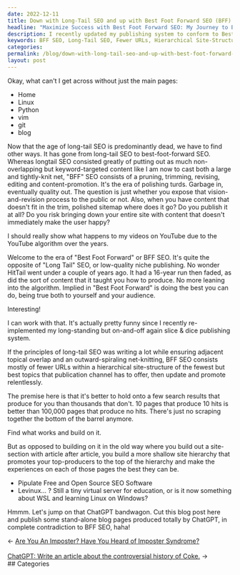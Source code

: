```yaml
---
date: 2022-12-11
title: Down with Long-Tail SEO and up with Best Foot Forward SEO (BFF)
headline: "Maximize Success with Best Foot Forward SEO: My Journey to BFF SEO Principles"
description: I recently updated my publishing system to conform to Best Foot Forward (BFF) SEO principles. BFF SEO is the opposite of Long Tail SEO and involves fewer URLs with the best topics. I'm promoting the top-producers and making sure each page experience is the best it can be. Come read my blog post to learn more about how to maximize success with BFF SEO!
keywords: BFF SEO, Long-Tail SEO, Fewer URLs, Hierarchical Site-Structure, Fewest but Best Topics, Promoting Top-Producers, Maximize Success, Page Experiences, Best they can be
categories: 
permalink: /blog/down-with-long-tail-seo-and-up-with-best-foot-forward-seo-bff/
layout: post
---
```



Okay, what can't I get across without just the main pages:

- Home
- Linux
- Python
- vim
- git
- blog

Now that the age of long-tail SEO is predominantly dead, we have to find other
ways. It has gone from long-tail SEO to best-foot-forward SEO. Whereas longtail
SEO consisted greatly of putting out as much non-overlapping but
keyword-targeted content like I am now to cast both a large and tightly-knit
net, "BFF" SEO consists of a pruning, trimming, revising, editing and
content-promotion. It's the era of polishing turds. Garbage in, eventually
quality out. The question is just whether you expose that vision-and-revision
process to the public or not. Also, when you have content that doesn't fit in
the trim, polished sitemap where does it go? Do you publish it at all? Do you
risk bringing down your entire site with content that doesn't immediately make
the user happy?

I should really show what happens to my videos on YouTube due to the YouTube
algorithm over the years.

Welcome to the era of "Best Foot Forward" or BFF SEO. It's quite the opposite
of "Long Tail" SEO, or low-quality niche publishing. No wonder HitTail went
under a couple of years ago. It had a 16-year run then faded, as did the sort
of content that it taught you how to produce. No more leaning into the
algorithm. Implied in "Best Foot Forward" is doing the best you can do, being
true both to yourself and your audience.

Interesting!

I can work with that. It's actually pretty funny since I recently
re-implemented my long-standing but on-and-off again slice & dice publishing
system.

If the principles of long-tail SEO was writing a lot while ensuring adjacent
topical overlap and an outward-spiraling net-knitting, BFF SEO consists mostly
of fewer URLs within a hierarchical site-structure of the fewest but best
topics that publication channel has to offer, then update and promote
relentlessly.

The premise here is that it's better to hold onto a few search results that
produce for you than thousands that don't. 10 pages that produce 10 hits is
better than 100,000 pages that produce no hits. There's just no scraping
together the bottom of the barrel anymore.

Find what works and build on it.

But as opposed to building on it in the old way where you build out a
site-section with article after article, you build a more shallow site
hierarchy that promotes your top-producers to the top of the hierarchy and make
the experiences on each of those pages the best they can be.

- Pipulate Free and Open Source SEO Software
- Levinux... ? Still a tiny virtual server for education, or is it now
  something about WSL and learning Linux on Windows?

Hmmm. Let's jump on that ChatGPT bandwagon. Cut this blog post here and publish
some stand-alone blog pages produced totally by ChatGPT, in complete
contradiction to BFF SEO, haha!


<div class="arrow-links"><div class="post-nav-prev"><span class="arrow">&larr;&nbsp;</span><a href="/blog/are-you-an-imposter-have-you-heard-of-imposter-syndrome/">Are You An Imposter? Have You Heard of Imposter Syndrome?</a></div> &nbsp; <div class="post-nav-next"><a href="/blog/chatgpt-write-an-article-about-the-controversial-history-of-coke/">ChatGPT: Write an article about the controversial history of Coke.</a><span class="arrow">&nbsp;&rarr;</span></div></div>
## Categories

<ul></ul>